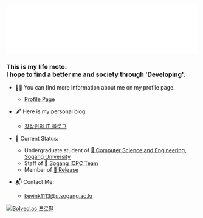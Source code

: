 <!--
<img src="https://github.com/kevink1113/kevink1113/blob/master/HELLO.gif?raw=true">
-->
<img src="https://raw.githubusercontent.com/kevink1113/kevink1113/master/WWW3.gif">
<!--
<h1>Stay hungry.<br>Stay foolish.</h1>
-->
<h3>This is my life moto.<br>I hope to find a better me and society through 'Developing'.</h3>


- 👨‍💻 You can find more information about me on my profile page.
  - [Profile Page](https://kevink1113.github.io/profile)

- 🖋 Here is my personal blog.
  - [강상원의 IT 블로그](https://kevink1113.tistory.com)

- 🌱 Current Status:
  - Undergraduate student of [🏫 Computer Science and Engineering, Sogang University](http://cs.sogang.ac.kr/cs/index_new.html)
  - Staff of [🎈 Sogang ICPC Team](https://acm.sogang.ac.kr)
  - Member of [🐧 Release](http://release.sogang.ac.kr)
 
- 📬 Contact Me:
  - kevink1113@u.sogang.ac.kr
  
  
[![Solved.ac 프로필](http://mazassumnida.wtf/api/generate_badge?boj=kevink1113)](https://solved.ac/kevink1113)  
<!--
**kevink1113/kevink1113** is a ✨ _special_ ✨ repository because its `README.md` (this file) appears on your GitHub profile.

Here are some ideas to get you started:

- 🔭 I’m currently working on ...
- 🌱 I’m currently learning ...
- 👯 I’m looking to collaborate on ...
- 🤔 I’m looking for help with ...
- 💬 Ask me about ...
- 📫 How to reach me: ...
- 😄 Pronouns: ...
- ⚡ Fun fact: ...
-->
